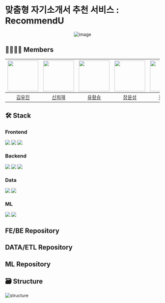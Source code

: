 # 맞춤형 자기소개서 추천 서비스 : RecommendU
<div align="center">

![image](https://user-images.githubusercontent.com/46878756/216523150-4b74d0d1-9b25-4b7a-89bc-c69e95d82c68.png)

</div>

## 👨‍👨‍👧‍👦 Members
| [<img src="https://avatars.githubusercontent.com/u/63237947?v=4" width="100px">](https://github.com/hello-im-yj) | [<img src="https://avatars.githubusercontent.com/u/92855359?v=4" width="100px">](https://github.com/ssisyphuss) | [<img src="https://avatars.githubusercontent.com/u/68436158?v=4" width="100px">](https://github.com/hwanseung2) | [<img src="https://github.com/JangYunSeong.png" width="100px">](https://github.com/JangYunSeong) | [<img src="https://avatars.githubusercontent.com/u/82706646?v=4" width="100px">](https://github.com/jeongminju0815) |
| :--------------------------------------------------------------------------------------: | :----------------------------------------------------------------------------------------------: | :--------------------------------------------------------------------------------------: | :--------------------------------------------------------------------------------------: | :--------------------------------------------------------------------------------------:
|                          [김유진](https://github.com/hello-im-yj)                           |                            [신희재](https://github.com/hwanseung2)                             |                        [유환승](https://github.com/hwanseung2)                           |                          [장윤성](https://github.com/JangYunSeong)                           |                            [정민주](https://github.com/jeongminju0815) 

## 🛠 Stack

### Frontend
<img src="https://img.shields.io/badge/JavaScript-F7DF1E?style=flat-square&logo=JavaScript&logoColor=white"> <img src="https://img.shields.io/badge/HTML5-E34F26?style=flat-square&logo=HTML5&logoColor=white"> <img src="https://img.shields.io/badge/CSS3-1572B6?style=flat-square&logo=CSS3&logoColor=white">

### Backend
<img src="https://img.shields.io/badge/Python-3776AB?style=flat-square&logo=Python&logoColor=white"> <img src="https://img.shields.io/badge/Django-092E20?style=flat-square&logo=Django&logoColor=white"> <img src="https://img.shields.io/badge/MySQL-4479A1?style=flat-square&logo=MySQL&logoColor=white">

### Data
<img src="https://img.shields.io/badge/Selenium-43B02A?style=flat-square&logo=Selenium&logoColor=white"> <img src="https://img.shields.io/badge/Apache%20Airflow-017CEE?style=flat-square&logo=Apache%20Airflow&logoColor=white">

### ML
<img src="https://img.shields.io/badge/PyTorch-EE4C2C?style=flat-square&logo=PyTorch&logoColor=white"> <img src="https://img.shields.io/badge/Apache%20Airflow-017CEE?style=flat-square&logo=Apache%20Airflow&logoColor=white">

## FE/BE Repository

## DATA/ETL Repository

## ML Repository

## 🗃 Structure

![structure](https://user-images.githubusercontent.com/46878756/216820392-85ed0588-e4ee-433c-8819-e89245e6abf5.png)
